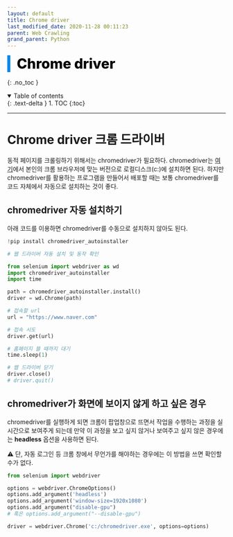 ```yaml
---
layout: default
title: Chrome driver
last_modified_date: 2020-11-28 00:11:23
parent: Web Crawling
grand_parent: Python
---
```


<div style="font-size:32px; font-weight: 800; border-left: 7px solid #0687f0; padding-left:15px !important; color:#000000; margin-bottom:15px;">Chrome driver</div>

{: .no_toc }

<details open markdown="block">
  <summary>
    Table of contents
  </summary>
  {: .text-delta }
1. TOC
{:toc}
</details>

---

# Chrome driver 크롬 드라이버

동적 페이지를 크롤링하기 위해서는 chromedriver가 필요하다. chromedriver는 [여기](https://chromedriver.chromium.org/downloads)에서 본인의 크롬 브라우저에 맞는 버전으로 로컬디스크(c:)에 설치하면 된다. 하지만 chromedriver를 활용하는 프로그램을 만들어서 배포할 때는 보통 chromedriver를 코드 자체에서 자동으로 설치하는 것이 좋다.

## chromedriver 자동 설치하기

아래 코드를 이용하면 chromedriver를 수동으로 설치하지 않아도 된다.

```python
!pip install chromedriver_autoinstaller
```

```python
# 웹 드라이버 자동 설치 및 동작 확인

from selenium import webdriver as wd
import chromedriver_autoinstaller
import time

path = chromedriver_autoinstaller.install()
driver = wd.Chrome(path)

# 접속할 url
url = "https://www.naver.com"

# 접속 시도
driver.get(url)

# 홈페이지 뜰 때까지 대기
time.sleep(1)

# 웹 드라이버 닫기
driver.close()
# driver.quit()
```

## chromedriver가 화면에 보이지 않게 하고 싶은 경우

chromedriver를 실행하게 되면 크롬이 팝업창으로 뜨면서 작업을 수행하는 과정을 실시간으로 보여주게 되는데 만약 이 과정을 보고 싶지 않거나 보여주고 싶지 않은 경우에는 **headless** 옵션을 사용하면 된다.

⚠️ 단, 자동 로그인 등 크롬 창에서 무언가를 해야하는 경우에는 이 방법을 쓰면 확인할 수가 없다.

```python
from selenium import webdriver

options = webdriver.ChromeOptions()
options.add_argument('headless')
options.add_argument('window-size=1920x1080')
options.add_argument("disable-gpu")
# 혹은 options.add_argument("--disable-gpu")

driver = webdriver.Chrome('c:/chromedriver.exe', options=options)
```

